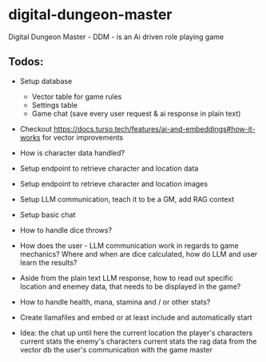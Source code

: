 # digital-dungeon-master

Digital Dungeon Master - DDM - is an Ai driven role playing game

## Todos:

- Setup database
  - Vector table for game rules
  - Settings table
  - Game chat (save every user request & ai response in plain text)
- Checkout https://docs.turso.tech/features/ai-and-embeddings#how-it-works for vector improvements
- How is character data handled?
- Setup endpoint to retrieve character and location data
- Setup endpoint to retrieve character and location images
- Setup LLM communication, teach it to be a GM, add RAG context
- Setup basic chat
- How to handle dice throws?
- How does the user - LLM communication work in regards to game mechanics? Where and when are dice calculated, how do LLM and user learn the results?
- Aside from the plain text LLM response, how to read out specific location and enemey data, that needs to be displayed in the game?
- How to handle health, mana, stamina and / or other stats?
- Create llamafiles and embed or at least include and automatically start

- Idea:
  <history>the chat up until here</history>
  <location>the current location</location>
  <player>the player's characters current stats</player>
  <enemy>the enemy's characters current stats</enemy>
  <rag-data>the rag data from the vector db</rag-data>
  <user-message>the user's communication with the game master</user-message>
